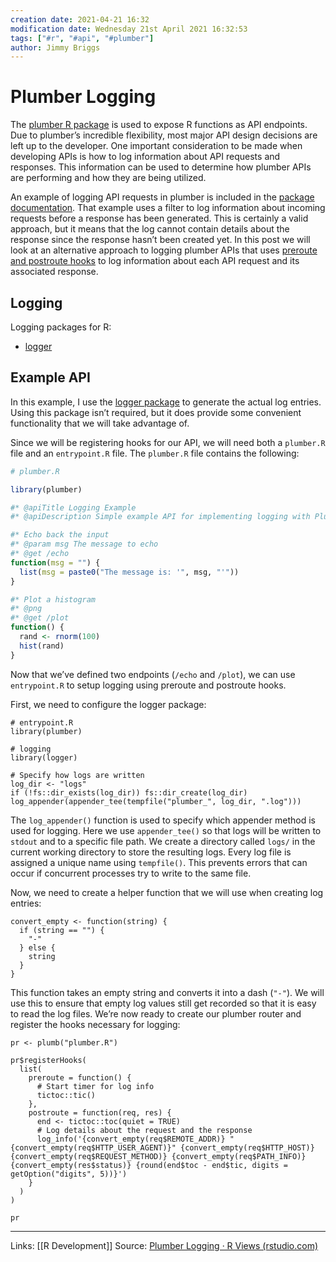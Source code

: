 ```yaml
---
creation date: 2021-04-21 16:32
modification date: Wednesday 21st April 2021 16:32:53
tags: ["#r", "#api", "#plumber"]
author: Jimmy Briggs
---
```


# Plumber Logging

The [plumber R package](https://www.rplumber.io/docs/) is used to expose R functions as API endpoints. Due to plumber’s incredible flexibility, most major API design decisions are left up to the developer. One important consideration to be made when developing APIs is how to log information about API requests and responses. This information can be used to determine how plumber APIs are performing and how they are being utilized.

An example of logging API requests in plumber is included in the [package documentation](https://www.rplumber.io/docs/routing-and-input.html#filters). That example uses a filter to log information about incoming requests before a response has been generated. This is certainly a valid approach, but it means that the log cannot contain details about the response since the response hasn’t been created yet. In this post we will look at an alternative approach to logging plumber APIs that uses [preroute and postroute hooks](https://www.rplumber.io/docs/programmatic-usage.html#router-hooks) to log information about each API request and its associated response.

## Logging

Logging packages for R:

-  [logger](https://daroczig.github.io/logger/)

## Example API

In this example, I use the [logger package](https://daroczig.github.io/logger/) to generate the actual log entries. Using this package isn’t required, but it does provide some convenient functionality that we will take advantage of.

Since we will be registering hooks for our API, we will need both a `plumber.R` file and an `entrypoint.R` file. The `plumber.R` file contains the following:

```r
# plumber.R

library(plumber)

#* @apiTitle Logging Example
#* @apiDescription Simple example API for implementing logging with Plumber

#* Echo back the input
#* @param msg The message to echo
#* @get /echo
function(msg = "") {
  list(msg = paste0("The message is: '", msg, "'"))
}

#* Plot a histogram
#* @png
#* @get /plot
function() {
  rand <- rnorm(100)
  hist(rand)
}
```

Now that we’ve defined two endpoints (`/echo` and `/plot`), we can use `entrypoint.R` to setup logging using preroute and postroute hooks. 

First, we need to configure the logger package:

```
# entrypoint.R
library(plumber)

# logging
library(logger)

# Specify how logs are written
log_dir <- "logs"
if (!fs::dir_exists(log_dir)) fs::dir_create(log_dir)
log_appender(appender_tee(tempfile("plumber_", log_dir, ".log")))
```

The `log_appender()` function is used to specify which appender method is used for logging. Here we use `appender_tee()` so that logs will be written to `stdout` and to a specific file path. We create a directory called `logs/` in the current working directory to store the resulting logs. Every log file is assigned a unique name using `tempfile()`. This prevents errors that can occur if concurrent processes try to write to the same file.

Now, we need to create a helper function that we will use when creating log entries:

```
convert_empty <- function(string) {
  if (string == "") {
    "-"
  } else {
    string
  }
}
```

This function takes an empty string and converts it into a dash (`"-"`). We will use this to ensure that empty log values still get recorded so that it is easy to read the log files. We’re now ready to create our plumber router and register the hooks necessary for logging:

```
pr <- plumb("plumber.R")

pr$registerHooks(
  list(
    preroute = function() {
      # Start timer for log info
      tictoc::tic()
    },
    postroute = function(req, res) {
      end <- tictoc::toc(quiet = TRUE)
      # Log details about the request and the response
      log_info('{convert_empty(req$REMOTE_ADDR)} "{convert_empty(req$HTTP_USER_AGENT)}" {convert_empty(req$HTTP_HOST)} {convert_empty(req$REQUEST_METHOD)} {convert_empty(req$PATH_INFO)} {convert_empty(res$status)} {round(end$toc - end$tic, digits = getOption("digits", 5))}')
    }
  )
)

pr
```

***
Links: [[R Development]]
Source: [Plumber Logging · R Views (rstudio.com)](https://rviews.rstudio.com/2019/08/13/plumber-logging/)

